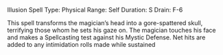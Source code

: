 Illusion Spell
Type:  Physical
Range: Self
Duration: S
Drain: F-6

This spell transforms the magician’s head into a gore-spattered skull, terrifying those whom he sets his gaze on. The magician touches his face and makes a Spellcasting test against his Mystic Defense. Net hits are added to any intimidation rolls made while sustained
